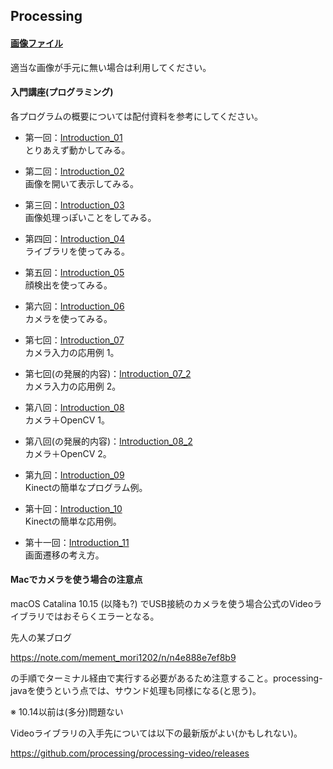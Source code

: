 Processing
---
#### [画像ファイル](https://github.com/Fujiwara-Laboratory/processing/tree/master/Image)
適当な画像が手元に無い場合は利用してください。

#### 入門講座(プログラミング)
各プログラムの概要については配付資料を参考にしてください。  
* 第一回：[Introduction_01](https://github.com/Fujiwara-Laboratory/processing/tree/master/Introduction_01)  
とりあえず動かしてみる。

* 第二回：[Introduction_02](https://github.com/Fujiwara-Laboratory/processing/tree/master/Introduction_02)  
画像を開いて表示してみる。

* 第三回：[Introduction_03](https://github.com/Fujiwara-Laboratory/processing/tree/master/Introduction_03)  
画像処理っぽいことをしてみる。

* 第四回：[Introduction_04](https://github.com/Fujiwara-Laboratory/processing/tree/master/Introduction_04)  
ライブラリを使ってみる。

* 第五回：[Introduction_05](https://github.com/Fujiwara-Laboratory/processing/tree/master/Introduction_05)  
顔検出を使ってみる。

* 第六回：[Introduction_06](https://github.com/Fujiwara-Laboratory/processing/tree/master/Introduction_06)  
カメラを使ってみる。

* 第七回：[Introduction_07](https://github.com/Fujiwara-Laboratory/processing/tree/master/Introduction_07)  
カメラ入力の応用例 1。

* 第七回(の発展的内容)：[Introduction_07_2](https://github.com/Fujiwara-Laboratory/processing/tree/master/Introduction_07_2)  
カメラ入力の応用例 2。

* 第八回：[Introduction_08](https://github.com/Fujiwara-Laboratory/processing/tree/master/Introduction_08)  
カメラ＋OpenCV 1。

* 第八回(の発展的内容)：[Introduction_08_2](https://github.com/Fujiwara-Laboratory/processing/tree/master/Introduction_08_2)  
カメラ＋OpenCV 2。

* 第九回：[Introduction_09](https://github.com/Fujiwara-Laboratory/processing/tree/master/Introduction_09)  
Kinectの簡単なプログラム例。

* 第十回：[Introduction_10](https://github.com/Fujiwara-Laboratory/processing/tree/master/Introduction_10)  
Kinectの簡単な応用例。

* 第十一回：[Introduction_11](https://github.com/Fujiwara-Laboratory/processing/tree/master/Introduction_11)  
画面遷移の考え方。

#### Macでカメラを使う場合の注意点
macOS Catalina 10.15 (以降も?) でUSB接続のカメラを使う場合公式のVideoライブラリではおそらくエラーとなる。

先人の某ブログ

https://note.com/mement_mori1202/n/n4e888e7ef8b9

の手順でターミナル経由で実行する必要があるため注意すること。processing-javaを使うという点では、サウンド処理も同様になる(と思う)。

※ 10.14以前は(多分)問題ない

Videoライブラリの入手先については以下の最新版がよい(かもしれない)。

https://github.com/processing/processing-video/releases
